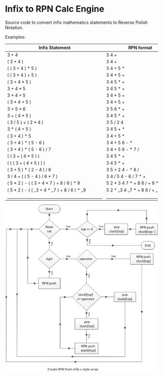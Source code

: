 
# Infix to RPN Calc Engine

Source code to convert infix mathematics statements to Reverse Polish Notation.

Examples:

| Infix Statement                                 |     RPN format                    |   Result |
|-------------------------------------------------|-----------------------------------|----------|
| 3 + 4											                      | 3 4 +											        |	  7      |
| ( 3 + 4 )										                    | 3 4 +                             |          |
| ( ( 3 + 4 ) * 5 )								                | 3 4 + 5 *                         |          |
| ( ( 3 * 4 ) + 5 )								                | 3 4 * 5 +                         |          |
| ( 3 + 4 * 5 )									                  | 3 4 5 * +                         |          |
| 3 + 4 * 5										                    | 3 4 5 * +                         |          |
| 3 * 4 + 5										                    | 3 4 * 5 +                         |          |
| ( 3 * 4 + 5 )									                  | 3 4 * 5 +                         |          |
| 3 + 5 * 6										                    | 3 5 6 * +                         |          |
| 3 + ( 4 * 5 )	                   								| 3 4 5 * +                         |          |
| ( 3 / 5 ) + ( 2 * 4 )             							| 3 5 / 2 4											    |  8.6     |
| 3 * ( 4 + 5 )									                  | 3 4 5 + *                         |          |
| ( 3 + 4 ) * 5									                  | 3 4 + 5 *                         |          |
| ( 3 + 4 ) * ( 5 - 6 )							              | 3 4 + 5 6 - *                     |          |
| ( 3 + 4 ) * ( 5 - 6 ) / 7						            | 3 4 + 5 6 - * 7 /                 |          |
| ( ( 3 + ( 4 * 5 ) )								              | 3 4 5 * +                         |          |
| ( ( ( 3 + ( 4 * 5 ) ) )							            | 3 4 5 * +                         |          |
| ( 3 + 5 ) * ( 2 - 4 ) / 6						            | 3 5 + 2 4 - * 6 /                 |          |
| 3 / 4 + ( ( 5 - 4 ) / 6 * 7 )					          | 3 4 / 5 4 - 6 / 7 * +             |          |
| ( 5 * 2 ) - ( ( 3 + 4 * 7 ) + 8 / 6 ) * 9		    | 5 2 * 3 4 7 * + 8 6 / + 9 * -     |          |
| ( 5 * 2 ) - ( ( _3 + 4 * _7 ) + 8 / 6 ) * _9    | 5 2 * _3 4 _7 * + 8 6 / + _9 * -  |          | 
|_________________________________________________|___________________________________|__________|


<p align="center">
  <img src="/images/createRPN.png" alt="Infix to RPN flowchart" /> 
</p>
 


